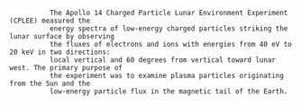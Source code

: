
              The Apollo 14 Charged Particle Lunar Environment Experiment (CPLEE) measured the
              energy spectra of low-energy charged particles striking the lunar surface by observing
              the fluxes of electrons and ions with energies from 40 eV to 20 keV in two directions:
              local vertical and 60 degrees from vertical toward lunar west. The primary purpose of
              the experiment was to examine plasma particles originating from the Sun and the
              low-energy particle flux in the magnetic tail of the Earth.
        
